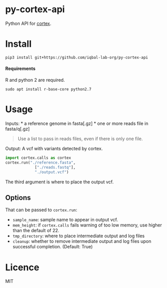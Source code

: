 # py-cortex-api
Python API for [cortex](https://github.com/iqbal-lab/cortex).

# Install
```
pip3 install git+https://github.com/iqbal-lab-org/py-cortex-api
```

#### Requirements

R and python 2 are required.
```
sudo apt install r-base-core python2.7
```

# Usage
Inputs:
    * a reference genome in fasta[.gz] 
    * one or more reads file in fasta/q[.gz]
    
>Use a list to pass in reads files, even if there is only one file.
    
Output:
    A vcf with variants detected by cortex.


```python
import cortex.calls as cortex
cortex.run("./reference.fasta",
             ["./reads.fastq"],
             "./output.vcf")
```
The third argument is where to place the output vcf.

## Options

That can be passed to `cortex.run`:
* `sample_name`: sample name to appear in output vcf.
* `mem_height`: if `cortex.calls` fails warning of too low memory, use higher than the default of 22.
* `tmp_directory`: where to place intermediate output and log files
* `cleanup`: whether to remove intermediate output and log files upon successful completion. (Default: True)

# Licence
MIT
